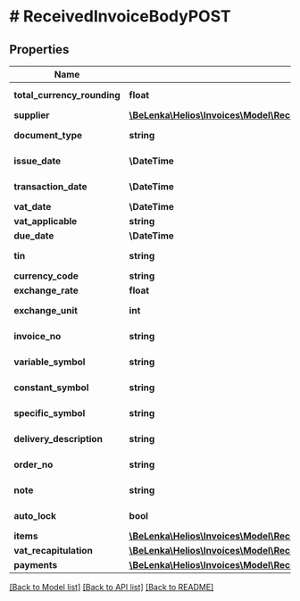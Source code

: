 # # ReceivedInvoiceBodyPOST

## Properties

Name | Type | Description | Notes
------------ | ------------- | ------------- | -------------
**total_currency_rounding** | **float** | Zaokrouhlení v měně dokladu [TabDokladyZbozi.ZadanaCastkaZaoVal] | [optional]
**supplier** | [**\BeLenka\Helios\Invoices\Model\ReceivedInvoiceBodyPOSTSupplier**](ReceivedInvoiceBodyPOSTSupplier.md) |  | [optional]
**document_type** | **string** | Řada dokladu [TabDruhDokZbo.RadaDokladu] |
**issue_date** | **\DateTime** | Datum vystavení [TabDokladyZbozi.DatPovinnostiFa] | [optional]
**transaction_date** | **\DateTime** | Datum případu [TabDokladyZbozi.DatPorizeni] |
**vat_date** | **\DateTime** | DUZP [TabDokladyZbozi.DUZP] | [optional]
**vat_applicable** | **string** |  | [optional]
**due_date** | **\DateTime** | Splatno [TabDokladyZbozi.Splatnost] | [optional]
**tin** | **string** | DIČ vlastní organizace [TabDokladyZbozi.SamoVyDICDPH] | [optional]
**currency_code** | **string** | Měna dokladu [TabDokladyZbozi.Mena] | [optional]
**exchange_rate** | **float** | Kurz [TabDokladyZbozi.Kurz] | [optional]
**exchange_unit** | **int** | Množství kurz [TabDokladyZbozi.JednotkaMeny] | [optional]
**invoice_no** | **string** | Evidenční číslo daňového dokladu [TabDokladyZbozi.DodFakKV] | [optional]
**variable_symbol** | **string** | Variabilní symbol [TabDokladyZbozi.DodFak] | [optional]
**constant_symbol** | **string** | Konstantní symbol [TabDokladyZbozi.KonstSymbol] | [optional]
**specific_symbol** | **string** | Specifický symbol [TabDokladyZbozi.SpecifickySymbol] | [optional]
**delivery_description** | **string** | Popis dodávky [TabDokladyZbozi.PopisDodavky] | [optional]
**order_no** | **string** | Číslo objednávky [TabDokladyZbozi.NavaznaObjednavka] | [optional]
**note** | **string** | Poznámka [TabDokladyZbozi.Poznamka] | [optional]
**auto_lock** | **bool** | Doklad se automaticky zamkne [akce realizace faktury] | [optional]
**items** | [**\BeLenka\Helios\Invoices\Model\ReceivedInvoiceBodyPOSTItemsInner[]**](ReceivedInvoiceBodyPOSTItemsInner.md) | Položky faktury | [optional]
**vat_recapitulation** | [**\BeLenka\Helios\Invoices\Model\ReceivedInvoiceBodyPOSTVatRecapitulationInner[]**](ReceivedInvoiceBodyPOSTVatRecapitulationInner.md) | Rekapitulace DPH | [optional]
**payments** | [**\BeLenka\Helios\Invoices\Model\ReceivedInvoiceBodyPOSTPaymentsInner[]**](ReceivedInvoiceBodyPOSTPaymentsInner.md) | Úhrady | [optional]

[[Back to Model list]](../../README.md#models) [[Back to API list]](../../README.md#endpoints) [[Back to README]](../../README.md)
